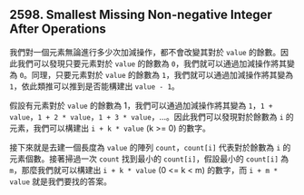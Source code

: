 ## 2598. Smallest Missing Non-negative Integer After Operations

我們對一個元素無論進行多少次加減操作，都不會改變其對於 `value` 的餘數。因此我們可以發現只要元素對於 `value` 的餘數為 `0`，我們就可以通過加減操作將其變為 `0`。同理，只要元素對於 `value` 的餘數為 `1`，我們就可以通過加減操作將其變為 `1`，依此類推可以推到是否能構建出 `value - 1`。

假設有元素對於 `value` 的餘數為 1，我們可以通過加減操作將其變為 `1`，`1 + value`，`1 + 2 * value`，`1 + 3 * value`，...。因此我們可以發現對於餘數為 `i` 的元素，我們可以構建出 `i + k * value` (k >= 0) 的數字。

接下來就是去建一個長度為 `value` 的陣列 `count`，`count[i]` 代表對於餘數為 `i` 的元素個數。接著掃過一次 `count` 找到最小的 `count[i]`，假設最小的 `count[i]` 為 `m`，那麼我們就可以構建出 `i + k * value` (0 <= k < m) 的數字，而 `i + m * value` 就是我們要找的答案。
